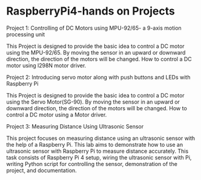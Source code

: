 # RaspberryPi4-hands on Projects

Project 1: Controlling of DC Motors using MPU-92/65- a 9-axis motion  processing unit 


This Project is designed to provide the basic idea to control a DC motor using the MPU-92/65. By moving the sensor in an upward or downward direction, the direction of the motors will be changed. How to control a DC motor using l298N motor driver.


Project 2: Introducing servo motor along with push buttons and LEDs with Raspberry Pi
   
This Project is designed to provide the basic idea to control a DC motor using the Servo Motor(SG-90). By moving the sensor in an upward or downward direction, the direction of the motors will be changed. How to control a DC motor using a Motor driver.


Project 3: Measuring Distance Using Ultrasonic Sensor

This project focuses on measuring distance using an ultrasonic sensor with the help of a Raspberry Pi. This lab aims to demonstrate how to use an ultrasonic sensor with Raspberry Pi to measure distance accurately. This task consists of Raspberry Pi 4 setup, wiring the ultrasonic sensor with Pi, writing Python script for controlling the sensor, demonstration of the project, and documentation.
